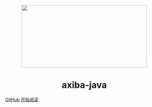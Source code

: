 <p align="center">
<img src="https://static01.imgkr.com/temp/f1f34cfc956b471c92d883ffa2b1d228.JPG" width="400" height="200"/>
</p>
<h1 align="center">axiba-java</h1>

[GitHub](https://github.com/Taylobe/axiba-java)
[开始阅读](#axiba-java)
